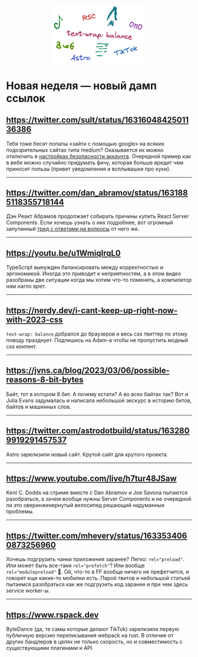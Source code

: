 <p align="center">
  <img alt="" src="./2023-03-10.png" style="width: 50%">
</p>

# Новая неделя — новый дамп ссылок

## https://twitter.com/sult/status/1631604842501136386

Тебя тоже бесят попапы «зайти с помощью google» на всяких подозрительных сайтах типа medium? Оказывается их можно отключить в [настройках безопасности аккаунта](https://myaccount.google.com/permissions). Очередной пример как в вебе можно случайно придумать фичу, которая больше вредит чем приносит пользы (привет уведомления и всплывашки про куки).

---

## https://twitter.com/dan_abramov/status/1631885118355718144

Дэн Реакт Абрамов продолжает собирать причины купить React Server Components. Если хочешь узнать о них подробнее, вот огромный запутанный [тред с ответами на вопросы](https://twitter.com/dan_abramov/status/1631641431742857216) от него же.

---

## https://youtu.be/u1WmiqlrqL0

TypeScript вынужден балансировать между корректностью и эргономикой. Иногда это приводит к неприятностям, а в этом видео разобраны две ситуации когда мы хотим что-то поменять, а компилятор нам нагло врет.

---

## https://nerdy.dev/i-cant-keep-up-right-now-with-2023-css

`text-wrap: balance` добрался до браузеров и весь css твиттер по этому поводу празднует. Подпишись на Adam-а чтобы не пропустить модный css контент.

---

## https://jvns.ca/blog/2023/03/06/possible-reasons-8-bit-bytes

Байт, тот в котором 8 бит. А почему кстати? А во всех байтах так? Вот и Julia Evans задумалась и написала небольшой экскурс в историю битов, байтов и машинных слов.

---

## https://twitter.com/astrodotbuild/status/1632809919291457537

Astro зарелизили новый сайт. Крутой сайт для крутого проекта.

---

## https://www.youtube.com/live/h7tur48JSaw

Kent C. Dodds на стриме вместе с Dan Abramov и Joe Savona пытаются разобраться, а зачем вообще нужны Server Components и не очередной ли это оверинженернутый велосипед решающий надуманные проблемы.

---

## https://twitter.com/mhevery/status/1633534060873256960

Хочешь подгрузить чанки приложения заранее? Легко: `rel="preload"`. Или может быть все-таки `rel="prefetch"`? Или вообще `rel="modulepreload"` 🤔. Ой, что-то в FF вообще ничего не префетчится, и говорят еще какие-то мобилки есть. Парой твитов и небольшой статьей пытаемся разобраться как же подгрузить код заранее и при чем здесь service worker-ы.

---

## https://www.rspack.dev

ByteDance (да, те самы которые делают TikTok) зарелизили первую публичную версию переписывания webpack на rust. В отличие от других бандлеров в целях не только скорость, но и совместимость с существующими плагинами и API.
